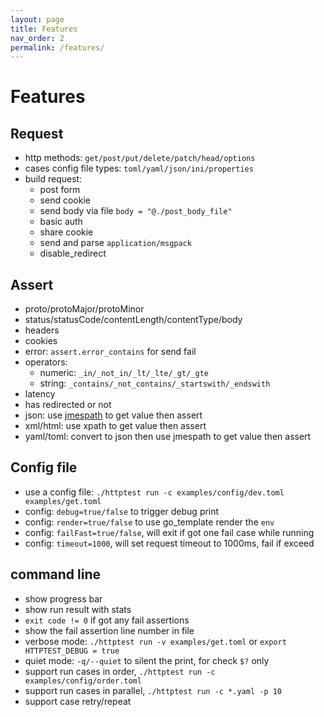```yaml
---
layout: page
title: Features
nav_order: 2
permalink: /features/
---
```


# Features

## Request

- http methods: `get/post/put/delete/patch/head/options`
- cases config file types: `toml/yaml/json/ini/properties`
- build request:
    - post form
    - send cookie
    - send body via file `body = "@./post_body_file"`
    - basic auth
    - share cookie
    - send and parse `application/msgpack`
    - disable_redirect

## Assert

- proto/protoMajor/protoMinor
- status/statusCode/contentLength/contentType/body
- headers
- cookies
- error: `assert.error_contains` for send fail
- operators:
  - numeric: `_in/_not_in/_lt/_lte/_gt/_gte`
  - string: `_contains/_not_contains/_startswith/_endswith`
- latency
- has redirected or not
- json: use [jmespath](https://jmespath.org/tutorial.html) to get value then assert
- xml/html: use xpath to get value then assert
- yaml/toml: convert to json then use jmespath to get value then assert

## Config file

- use a config file: `./httptest run -c examples/config/dev.toml examples/get.toml`
- config: `debug=true/false` to trigger debug print
- config: `render=true/false` to use  go_template render the `env`
- config: `failFast=true/false`, will exit if got one fail case while running
- config: `timeout=1000`, will set request timeout to 1000ms, fail if exceed

## command line

- show progress bar
- show run result with stats
- `exit code != 0` if got any fail assertions
- show the fail assertion line number in file
- verbose mode: `./httptest run -v examples/get.toml` or `export HTTPTEST_DEBUG = true`
- quiet mode: `-q/--quiet` to silent the print, for check `$?` only
- support run cases in order, `./httptest run -c examples/config/order.toml`
- support run cases in parallel, `./httptest run -c *.yaml -p 10`
- support case retry/repeat


    
 
    